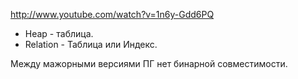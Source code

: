 http://www.youtube.com/watch?v=1n6y-Gdd6PQ


* Heap - таблица.
* Relation - Таблица или Индекс.

Между мажорными версиями ПГ нет бинарной совместимости.

